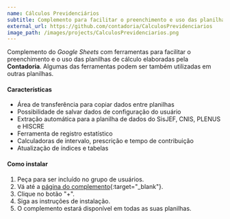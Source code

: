 ```yaml
---
name: Cálculos Previdenciários
subtitle: Complemento para facilitar o preenchimento e uso das planilhas de cálculo
external_url: https://github.com/contadoria/CalculosPrevidenciarios
image_path: /images/projects/CalculosPrevidenciarios.png
---
```


Complemento do *Google Sheets* com ferramentas para facilitar o preenchimento e o uso das planilhas de cálculo elaboradas pela **Contadoria**. Algumas das ferramentas podem ser também utilizadas em outras planilhas.

#### Características

* Área de transferência para copiar dados entre planilhas
* Possibilidade de salvar dados de configuração do usuário
* Extração automática para a planilha de dados do SisJEF, CNIS, PLENUS e HISCRE
* Ferramenta de registro estatístico
* Calculadoras de intervalo, prescrição e tempo de contribuição
* Atualização de índices e tabelas

#### Como instalar

1. Peça para ser incluído no grupo de usuários.
2. Vá até a [página do complemento](https://chrome.google.com/webstore/detail/contadoria-c%C3%A1lculos/jakfnmamaegnnpojhbcapbhjjjdkhdml){:target="_blank"}.
3. Clique no botão "+".
4. Siga as instruções de instalação.
5. O complemento estará disponível em todas as suas planilhas.
